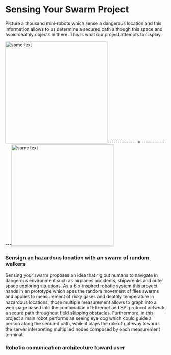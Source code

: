 # Sensing Your Swarm Project

<p>Picture a thousand mini-robots which sense a dangerous location and this information allows to us determine a secured path although this space and avoid deathly objects in there. This is what our project attempts to display.</p>

<IMG SRC="http://i.dailymail.co.uk/i/pix/2011/08/23/article-0-02D26216000005DC-732_468x375.jpg" ALT="some text" WIDTH=320 HEIGHT=320>--------------      =     --------------<IMG SRC="http://groups.csail.mit.edu/drl/BoeingPages/ResearchProblems/whole-swarm-from-above.jpg" ALT="some text" WIDTH=320 HEIGHT=320>

<h3>Sensign an hazardous location with an swarm of random walkers</h3>

<p>Sensing your swarm proposes an idea that rig out humans to navigate in dangerous environment such as airplanes accidents, shipwrenks and outer space exploring situations. As a bio-inspired robotic system this proyect hands in an prototype which apes the random movement of flies swarms and applies to measurement of risky gases and deathly temperature in hazardous locations, those multiple measurement allows to graph into a web-page based into the combination of Ethernet and SPI protocol network, a secure path throughout field skipping obstacles. Furthermore, in this project a main robot performs as seeing eye dog which could guide a person along the secured path, while it plays the role of gateway towards the server interpreting multiplied nodes composed by each measurement terminal.</p>

<h3>Robotic comunication architecture toward user</h3>


